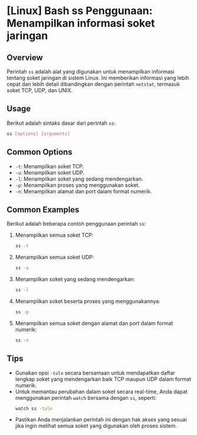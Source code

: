 # [Linux] Bash ss Penggunaan: Menampilkan informasi soket jaringan

## Overview
Perintah `ss` adalah alat yang digunakan untuk menampilkan informasi tentang soket jaringan di sistem Linux. Ini memberikan informasi yang lebih cepat dan lebih detail dibandingkan dengan perintah `netstat`, termasuk soket TCP, UDP, dan UNIX.

## Usage
Berikut adalah sintaks dasar dari perintah `ss`:

```bash
ss [options] [arguments]
```

## Common Options
- `-t`: Menampilkan soket TCP.
- `-u`: Menampilkan soket UDP.
- `-l`: Menampilkan soket yang sedang mendengarkan.
- `-p`: Menampilkan proses yang menggunakan soket.
- `-n`: Menampilkan alamat dan port dalam format numerik.

## Common Examples
Berikut adalah beberapa contoh penggunaan perintah `ss`:

1. Menampilkan semua soket TCP:
   ```bash
   ss -t
   ```

2. Menampilkan semua soket UDP:
   ```bash
   ss -u
   ```

3. Menampilkan soket yang sedang mendengarkan:
   ```bash
   ss -l
   ```

4. Menampilkan soket beserta proses yang menggunakannya:
   ```bash
   ss -p
   ```

5. Menampilkan semua soket dengan alamat dan port dalam format numerik:
   ```bash
   ss -n
   ```

## Tips
- Gunakan opsi `-tuln` secara bersamaan untuk mendapatkan daftar lengkap soket yang mendengarkan baik TCP maupun UDP dalam format numerik.
- Untuk memantau perubahan dalam soket secara real-time, Anda dapat menggunakan perintah `watch` bersama dengan `ss`, seperti:
  ```bash
  watch ss -tuln
  ```
- Pastikan Anda menjalankan perintah ini dengan hak akses yang sesuai jika ingin melihat semua soket yang digunakan oleh proses sistem.